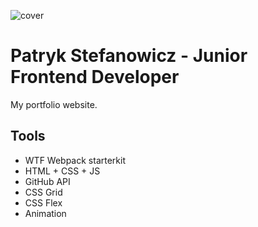 ![cover](https://patrykstefanowicz.github.io/og-portfolio.png)

# Patryk Stefanowicz - Junior Frontend Developer 

My portfolio website. 

## Tools

- WTF Webpack starterkit
- HTML + CSS + JS
- GitHub API
- CSS Grid
- CSS Flex
- Animation




